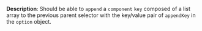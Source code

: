 __Description__: Should be able to `append` a `component` `key` composed of a list array to the previous parent selector with the key/value pair of `appendKey` in the `option` object.
